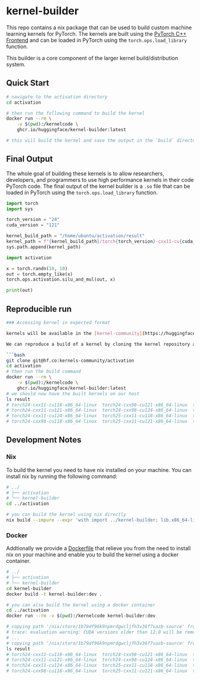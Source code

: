 # kernel-builder

This repo contains a nix package that can be used to build custom machine learning kernels for PyTorch. The kernels are built using the [PyTorch C++ Frontend](https://pytorch.org/cppdocs/frontend.html) and can be loaded in PyTorch using the `torch.ops.load_library` function.

This builder is a core component of the larger kernel build/distribution system.

## Quick Start

```bash
# navigate to the activation directory
cd activation

# then run the following command to build the kernel
docker run --rm \
    -v $(pwd):/kernelcode \
    ghcr.io/huggingface/kernel-builder:latest

# this will build the kernel and save the output in the `build` directory in the activation folder
```

## Final Output

The whole goal of building these kernels is to allow researchers, developers, and programmers to use high performance kernels in their code PyTorch code. The final output of the kernel builder is a `.so` file that can be loaded in PyTorch using the `torch.ops.load_library` function. 

```python
import torch
import sys

torch_version = "24"        
cuda_version = "121"

kernel_build_path = "/home/ubuntu/activation/result"
kernel_path = f"{kernel_build_path}/torch{torch_version}-cxx11-cu{cuda_version}-x86_64-linux/"
sys.path.append(kernel_path)

import activation

x = torch.randn(10, 10)
out = torch.empty_like(x)
torch.ops.activation.silu_and_mul(out, x)

print(out)
```

## Reproducible run

```bash
### Accessing kernel in expected format

kernels will be available in the [kernel-community](https://huggingface.co/kernels-community) on huggingface.co. 

We can reproduce a build of a kernel by cloning the kernel repository and running the build command.

```bash
git clone git@hf.co:kernels-community/activation
cd activation
# then run the build command
docker run --rm \
    -v $(pwd):/kernelcode \
    ghcr.io/huggingface/kernel-builder:latest
# we should now have the built kernels on our host
ls result
# torch24-cxx11-cu118-x86_64-linux  torch24-cxx98-cu121-x86_64-linux  torch25-cxx11-cu124-x86_64-linux
# torch24-cxx11-cu121-x86_64-linux  torch24-cxx98-cu124-x86_64-linux  torch25-cxx98-cu118-x86_64-linux
# torch24-cxx11-cu124-x86_64-linux  torch25-cxx11-cu118-x86_64-linux  torch25-cxx98-cu121-x86_64-linux
# torch24-cxx98-cu118-x86_64-linux  torch25-cxx11-cu121-x86_64-linux  torch25-cxx98-cu124-x86_64-linux
```


## Development Notes

### Nix

To build the kernel you need to have nix installed on your machine. You can install nix by running the following command:

```bash
# ../
# ├── activation
# └── kernel-builder
cd ../activation

# you can build the kernel using nix directly
nix build --impure --expr 'with import ../kernel-builder; lib.x86_64-linux.buildTorchExtensionBundle ./.' -L
```

### Docker

Addtionally we provide a [Dockerfile](./Dockerfile) that relieve you from the need to install nix on your machine and enable you to build the kernel using a docker container.


```bash
# ../
# ├── activation
# └── kernel-builder
cd kernel-builder
docker build -t kernel-builder:dev .

# you can also build the kernel using a docker container
cd ../activation
docker run --rm -v $(pwd):/kernelcode kernel-builder:dev

# copying path '/nix/store/1b79df96k9npmrdgwcljfh3v36f7vazb-source' from 'https://cache.nixos.org'...
# trace: evaluation warning: CUDA versions older than 12.0 will be removed in Nixpkgs 25.05; see the 24.11 release notes for more information
# ...
# copying path '/nix/store/1b79df96k9npmrdgwcljfh3v36f7vazb-source' from 'https://cache.nixos.org'...
ls result
# torch24-cxx11-cu118-x86_64-linux  torch24-cxx98-cu121-x86_64-linux  torch25-cxx11-cu124-x86_64-linux
# torch24-cxx11-cu121-x86_64-linux  torch24-cxx98-cu124-x86_64-linux  torch25-cxx98-cu118-x86_64-linux
# torch24-cxx11-cu124-x86_64-linux  torch25-cxx11-cu118-x86_64-linux  torch25-cxx98-cu121-x86_64-linux
# torch24-cxx98-cu118-x86_64-linux  torch25-cxx11-cu121-x86_64-linux  torch25-cxx98-cu124-x86_64-linux
```